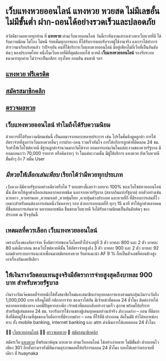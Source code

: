 # เว็บแทงหวยออนไลน์ แทงหวย หวยสด ไม่มีเลขอั้น ไม่มีขั้นต่ำ ฝาก-ถอนได้อย่างรวดเร็วและปลอดภัย

สวัสดีชาวคอหวยทุกท่าน ที่ **แทงหวย** ผ่านเว็บหวยออนไลน์ วันนี้เราทีมงานเสาะแสวงหาเว็บหวยที่ดี ได้รับความนิยม ไม่โกง ไม่หนี จ่ายเต็มทุกการแทง ที่ได้รับการตอบรับจากผู้ใช้งานจริง และเราได้ทำการสำรวจมาเรียบร้อยแล้ว ว่าปัจจุบัน คนที่ใช้บริการเว็บแทงหวยออนไลน์ มีอยู่เพียงไม่กี่เว็บที่เป็นอันดับต้นๆ ของประเทศไทย หนึ่งในเว็บหวยที่ดีที่สุดต้องยกให้ หวยดี **เว็บแทงหวยออนไลน์** รองรับระบบธนาคารทุกค่าย ไม่ว่าจะเป็นกสิกร กรุงไทย ออมสิน ธนชาติ ฯลฯ

##  [แทงหวย ฟรีเครดิต](https://huaynaka.com/ "แทงหวย ฟรีเครดิต")

##  [สมัครสมาชิกคลิก](https://tang.huaynaka.com/auth/registration)

##  [ตรวจผลหวย](https://huaynaka.com/%e0%b8%95%e0%b8%a3%e0%b8%a7%e0%b8%88%e0%b8%9c%e0%b8%a5%e0%b8%ab%e0%b8%a7%e0%b8%a2/ "ตรวจผลหวย")

## เว็บแทงหวยออนไลน์ ทำไมถึงได้รับความนิยม
ด้วยการที่ได้รับความนิยมเช่นนี้ เป็นผลมาจากหลากหลายประการ เช่น โปรโมชั่นดึงดูดลูกค้า การให้อัตราจ่ายที่สูงกว่าเว็บแทงหวยอื่นๆ การฝาก-ถอน รวดเร็วทันใจ การให้บริการลูกค้าที่ดีตลอด 24 ชม. จึงทำให้เว็บไซต์หวยดี มีฐานลูกค้าจำนวนมากวัดได้จาก ยอดการถอนเงินในแต่ละงวดของหวยรัฐบาล มียอดถอนกว่า 70,000 รายการ หรือคิดง่ายๆ ว่า ในแต่ละงวดนั้น มีผู้ใช้บริการ แทงหวย กับเว็บหวยดี ขั้นต่ำๆ ถึง 7 หมื่น User

## *มีหวยให้เลือกเล่นเพียบ* เรียกได้ว่ามีหวยทุกประเภท

*เว็บหวย* ดีมีหวยรัฐบาลอย่างเดียวหรือไม่ ? ตอบตรงนี้เลยว่า แทบจะ 100% ของเว็บไซต์หวยออนไลน์นั้น มีหวยให้ลูกค้าเลือกเล่นหลากหลายชนิด นอกจากหวยรัฐบาล (สลากกินแบ่งรัฐบาล)  ยกตัวอย่างเช่น หวยลาว ,หวยฮานอย ,หวยมาเลย์ ,หวยหุ้นไทย ,หวยหุ้นต่างประเทศ และหวยยี่กี ที่มีรอบการเล่นที่ไว เหมาะสำหรับคนต้องการเล่นหนึ่งวันหลายๆ รอบ ด้วยการออกผลยี่กี ทุกๆ 15 นาที ทำให้ลูกค้าหลายคนที่ชื่นชอบการเล่นหวย หลากหลายชนิด ชื่นชอบเว็บหวยดี จึงได้รับความนิยมเป็นอันดับต้นๆ ของประเทศ ณ ปัจจุบันนี้

## เหตผลที่ควรเลือก **เว็บแทงหวยออนไลน์**

เพราะเรื่องของอัตราจ่าย ซึ่งอัตราจ่ายของเว็บโดยทั่วไปจะอยู่ที่ 3 ตัว บาทละ 800 และ 2 ตัว บาทละ 80 แต่เดี๋ยวก่อน ของเว็บไซต์หวยดีนั้น ให้อัตราจ่ายสูงถึง 3 ตัว บาทละ 900 และ 2 ตัว บาทละ 92 แถมด้วยระบบการแนะนำเพื่อนมาสมัครแทงหวย รับค่าแนะนำ AF 9 % ถือเป็นตัวเลขที่ค่อนข้างสูงเอาเรื่องกันเลยทีเดียว

## ให้เงินรางวัลตอบเทนสูงจริงมีอัตราการจ่ายสูงสุดถึงบาทละ 900 บาท สำหรับหวยรัฐบาล

เงินรางวัลแจ๊คพอตที่จ่ายหนักได้ทั้งสมาชิกใหม่และสมาชิกเก่าทุกยอดการแทงสามมรถลุ้นเงินรางวัลถึง 1,000,000 บาท หรือดูได้ที่ กติกาการจ่าย ของเราได้ทัน
มีเจ้าหน้าที่ตลอด 24 ชั่วโมง ติดต่อง่ายได้หลากหลายช่องทาง เคยมีปัญหากลางดึก เจ้าหน้าที่ตอบกลับอย่างรวดเร็ว สุภาพ พร้อมให้บริการ สำหรับผู้เล่นตลอด 24 ชม. รองรับการใช้งานของผู้เล่นทุกคนอย่างแท้จริง
*มีระบบฝาก* – ถอน ที่ดีมาก สิ่งที่ดีต่อผู้ใช้งานที่สุดของเว็บคือการที่มีระบบฝาก – ถอน ที่ไร้ที่ติ ฝากถอน อัตโนมัติ ทำได้หลายช่องทาง ทั้ง mobile banking, internet banking และ atm ดำเนินการได้เลยตลอด 24 ชั่วโมง


👨‍🚀 [เว็บหวยออนไลน์](http://maps.google.com.bd/url?sa=t&url=https://huaynaka.com/)
👩‍⚖️ [ตรวจผลหวย](http://www.google.at/url?sa=t&url=https://huaynaka.com/%e0%b8%95%e0%b8%a3%e0%b8%a7%e0%b8%88%e0%b8%9c%e0%b8%a5%e0%b8%ab%e0%b8%a7%e0%b8%a2/ "ตรวจผลหวย")
🧝 [สมัครสมาชิกคลิก](http://images.google.al/url?sa=t&url=https://tang.huaynaka.com/auth/registration)

สมัครเว็บ [แทงหวย](https://images.google.com.ag/url?sa=t&url=https://huaynaka.com/) ที่พร้อมวห้คุณ แทงหวย ผ่านเว็บออนไลน์ ได้อย่างง่ายดาย ไม่มีขั้นต่ำ ฝากถอนไว เพียง 30วิ อีกทั้งทางเรายังมีทีมงานคุรภาพคอยให้บริการตลอด 24 ชั่วโมง บอกได้เลยว่าครบจบที่เดียว ที่ huaynaka
